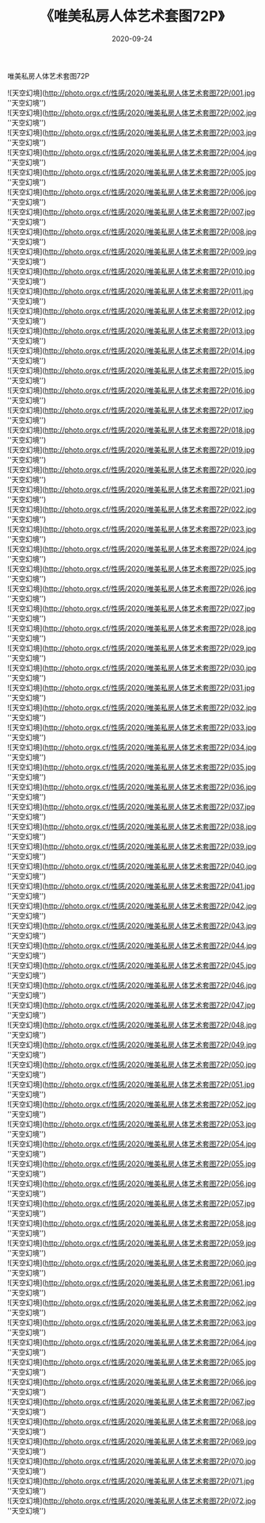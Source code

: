 ﻿---
layout: post
title: 《唯美私房人体艺术套图72P》
date: 2020-09-24
img: http://photo.orgx.cf/性感/2020/唯美私房人体艺术套图72P/000.jpg
tags: [美女,性感,泳衣]
---

唯美私房人体艺术套图72P



![天空幻境](http://photo.orgx.cf/性感/2020/唯美私房人体艺术套图72P/001.jpg ''天空幻境'')<br>
![天空幻境](http://photo.orgx.cf/性感/2020/唯美私房人体艺术套图72P/002.jpg ''天空幻境'')<br>
![天空幻境](http://photo.orgx.cf/性感/2020/唯美私房人体艺术套图72P/003.jpg ''天空幻境'')<br>
![天空幻境](http://photo.orgx.cf/性感/2020/唯美私房人体艺术套图72P/004.jpg ''天空幻境'')<br>
![天空幻境](http://photo.orgx.cf/性感/2020/唯美私房人体艺术套图72P/005.jpg ''天空幻境'')<br>
![天空幻境](http://photo.orgx.cf/性感/2020/唯美私房人体艺术套图72P/006.jpg ''天空幻境'')<br>
![天空幻境](http://photo.orgx.cf/性感/2020/唯美私房人体艺术套图72P/007.jpg ''天空幻境'')<br>
![天空幻境](http://photo.orgx.cf/性感/2020/唯美私房人体艺术套图72P/008.jpg ''天空幻境'')<br>
![天空幻境](http://photo.orgx.cf/性感/2020/唯美私房人体艺术套图72P/009.jpg ''天空幻境'')<br>
![天空幻境](http://photo.orgx.cf/性感/2020/唯美私房人体艺术套图72P/010.jpg ''天空幻境'')<br>
![天空幻境](http://photo.orgx.cf/性感/2020/唯美私房人体艺术套图72P/011.jpg ''天空幻境'')<br>
![天空幻境](http://photo.orgx.cf/性感/2020/唯美私房人体艺术套图72P/012.jpg ''天空幻境'')<br>
![天空幻境](http://photo.orgx.cf/性感/2020/唯美私房人体艺术套图72P/013.jpg ''天空幻境'')<br>
![天空幻境](http://photo.orgx.cf/性感/2020/唯美私房人体艺术套图72P/014.jpg ''天空幻境'')<br>
![天空幻境](http://photo.orgx.cf/性感/2020/唯美私房人体艺术套图72P/015.jpg ''天空幻境'')<br>
![天空幻境](http://photo.orgx.cf/性感/2020/唯美私房人体艺术套图72P/016.jpg ''天空幻境'')<br>
![天空幻境](http://photo.orgx.cf/性感/2020/唯美私房人体艺术套图72P/017.jpg ''天空幻境'')<br>
![天空幻境](http://photo.orgx.cf/性感/2020/唯美私房人体艺术套图72P/018.jpg ''天空幻境'')<br>
![天空幻境](http://photo.orgx.cf/性感/2020/唯美私房人体艺术套图72P/019.jpg ''天空幻境'')<br>
![天空幻境](http://photo.orgx.cf/性感/2020/唯美私房人体艺术套图72P/020.jpg ''天空幻境'')<br>
![天空幻境](http://photo.orgx.cf/性感/2020/唯美私房人体艺术套图72P/021.jpg ''天空幻境'')<br>
![天空幻境](http://photo.orgx.cf/性感/2020/唯美私房人体艺术套图72P/022.jpg ''天空幻境'')<br>
![天空幻境](http://photo.orgx.cf/性感/2020/唯美私房人体艺术套图72P/023.jpg ''天空幻境'')<br>
![天空幻境](http://photo.orgx.cf/性感/2020/唯美私房人体艺术套图72P/024.jpg ''天空幻境'')<br>
![天空幻境](http://photo.orgx.cf/性感/2020/唯美私房人体艺术套图72P/025.jpg ''天空幻境'')<br>
![天空幻境](http://photo.orgx.cf/性感/2020/唯美私房人体艺术套图72P/026.jpg ''天空幻境'')<br>
![天空幻境](http://photo.orgx.cf/性感/2020/唯美私房人体艺术套图72P/027.jpg ''天空幻境'')<br>
![天空幻境](http://photo.orgx.cf/性感/2020/唯美私房人体艺术套图72P/028.jpg ''天空幻境'')<br>
![天空幻境](http://photo.orgx.cf/性感/2020/唯美私房人体艺术套图72P/029.jpg ''天空幻境'')<br>
![天空幻境](http://photo.orgx.cf/性感/2020/唯美私房人体艺术套图72P/030.jpg ''天空幻境'')<br>
![天空幻境](http://photo.orgx.cf/性感/2020/唯美私房人体艺术套图72P/031.jpg ''天空幻境'')<br>
![天空幻境](http://photo.orgx.cf/性感/2020/唯美私房人体艺术套图72P/032.jpg ''天空幻境'')<br>
![天空幻境](http://photo.orgx.cf/性感/2020/唯美私房人体艺术套图72P/033.jpg ''天空幻境'')<br>
![天空幻境](http://photo.orgx.cf/性感/2020/唯美私房人体艺术套图72P/034.jpg ''天空幻境'')<br>
![天空幻境](http://photo.orgx.cf/性感/2020/唯美私房人体艺术套图72P/035.jpg ''天空幻境'')<br>
![天空幻境](http://photo.orgx.cf/性感/2020/唯美私房人体艺术套图72P/036.jpg ''天空幻境'')<br>
![天空幻境](http://photo.orgx.cf/性感/2020/唯美私房人体艺术套图72P/037.jpg ''天空幻境'')<br>
![天空幻境](http://photo.orgx.cf/性感/2020/唯美私房人体艺术套图72P/038.jpg ''天空幻境'')<br>
![天空幻境](http://photo.orgx.cf/性感/2020/唯美私房人体艺术套图72P/039.jpg ''天空幻境'')<br>
![天空幻境](http://photo.orgx.cf/性感/2020/唯美私房人体艺术套图72P/040.jpg ''天空幻境'')<br>
![天空幻境](http://photo.orgx.cf/性感/2020/唯美私房人体艺术套图72P/041.jpg ''天空幻境'')<br>
![天空幻境](http://photo.orgx.cf/性感/2020/唯美私房人体艺术套图72P/042.jpg ''天空幻境'')<br>
![天空幻境](http://photo.orgx.cf/性感/2020/唯美私房人体艺术套图72P/043.jpg ''天空幻境'')<br>
![天空幻境](http://photo.orgx.cf/性感/2020/唯美私房人体艺术套图72P/044.jpg ''天空幻境'')<br>
![天空幻境](http://photo.orgx.cf/性感/2020/唯美私房人体艺术套图72P/045.jpg ''天空幻境'')<br>
![天空幻境](http://photo.orgx.cf/性感/2020/唯美私房人体艺术套图72P/046.jpg ''天空幻境'')<br>
![天空幻境](http://photo.orgx.cf/性感/2020/唯美私房人体艺术套图72P/047.jpg ''天空幻境'')<br>
![天空幻境](http://photo.orgx.cf/性感/2020/唯美私房人体艺术套图72P/048.jpg ''天空幻境'')<br>
![天空幻境](http://photo.orgx.cf/性感/2020/唯美私房人体艺术套图72P/049.jpg ''天空幻境'')<br>
![天空幻境](http://photo.orgx.cf/性感/2020/唯美私房人体艺术套图72P/050.jpg ''天空幻境'')<br>
![天空幻境](http://photo.orgx.cf/性感/2020/唯美私房人体艺术套图72P/051.jpg ''天空幻境'')<br>
![天空幻境](http://photo.orgx.cf/性感/2020/唯美私房人体艺术套图72P/052.jpg ''天空幻境'')<br>
![天空幻境](http://photo.orgx.cf/性感/2020/唯美私房人体艺术套图72P/053.jpg ''天空幻境'')<br>
![天空幻境](http://photo.orgx.cf/性感/2020/唯美私房人体艺术套图72P/054.jpg ''天空幻境'')<br>
![天空幻境](http://photo.orgx.cf/性感/2020/唯美私房人体艺术套图72P/055.jpg ''天空幻境'')<br>
![天空幻境](http://photo.orgx.cf/性感/2020/唯美私房人体艺术套图72P/056.jpg ''天空幻境'')<br>
![天空幻境](http://photo.orgx.cf/性感/2020/唯美私房人体艺术套图72P/057.jpg ''天空幻境'')<br>
![天空幻境](http://photo.orgx.cf/性感/2020/唯美私房人体艺术套图72P/058.jpg ''天空幻境'')<br>
![天空幻境](http://photo.orgx.cf/性感/2020/唯美私房人体艺术套图72P/059.jpg ''天空幻境'')<br>
![天空幻境](http://photo.orgx.cf/性感/2020/唯美私房人体艺术套图72P/060.jpg ''天空幻境'')<br>
![天空幻境](http://photo.orgx.cf/性感/2020/唯美私房人体艺术套图72P/061.jpg ''天空幻境'')<br>
![天空幻境](http://photo.orgx.cf/性感/2020/唯美私房人体艺术套图72P/062.jpg ''天空幻境'')<br>
![天空幻境](http://photo.orgx.cf/性感/2020/唯美私房人体艺术套图72P/063.jpg ''天空幻境'')<br>
![天空幻境](http://photo.orgx.cf/性感/2020/唯美私房人体艺术套图72P/064.jpg ''天空幻境'')<br>
![天空幻境](http://photo.orgx.cf/性感/2020/唯美私房人体艺术套图72P/065.jpg ''天空幻境'')<br>
![天空幻境](http://photo.orgx.cf/性感/2020/唯美私房人体艺术套图72P/066.jpg ''天空幻境'')<br>
![天空幻境](http://photo.orgx.cf/性感/2020/唯美私房人体艺术套图72P/067.jpg ''天空幻境'')<br>
![天空幻境](http://photo.orgx.cf/性感/2020/唯美私房人体艺术套图72P/068.jpg ''天空幻境'')<br>
![天空幻境](http://photo.orgx.cf/性感/2020/唯美私房人体艺术套图72P/069.jpg ''天空幻境'')<br>
![天空幻境](http://photo.orgx.cf/性感/2020/唯美私房人体艺术套图72P/070.jpg ''天空幻境'')<br>
![天空幻境](http://photo.orgx.cf/性感/2020/唯美私房人体艺术套图72P/071.jpg ''天空幻境'')<br>
![天空幻境](http://photo.orgx.cf/性感/2020/唯美私房人体艺术套图72P/072.jpg ''天空幻境'')<br>